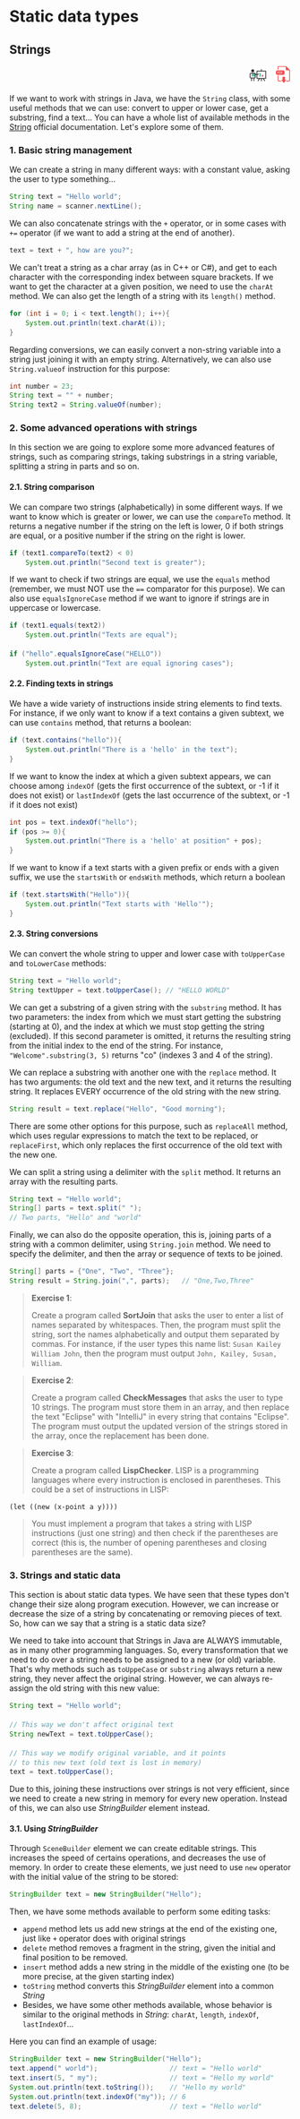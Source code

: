 # Static data types

## Strings

<div style="text-align: right">
<a target="_blank" href="slides/03c.html"><img src="../../img/diapositivas.png" width="32" /></a>&nbsp;&nbsp;
<a target="_blank" href="03c.pdf"><img src="../../img/pdf.png" width="32" /></a>
</div>

If we want to work with strings in Java, we have the `String` class, with some useful methods that we can use: convert to upper or lower case, get a substring, find a text... You can have a whole list of available methods in the [String](https://docs.oracle.com/javase/8/docs/api/java/lang/String.html) official documentation. Let's explore some of them.

### 1. Basic string management

We can create a string in many different ways: with a constant value, asking the user to type something...

```java
String text = "Hello world";
String name = scanner.nextLine();
```

We can also concatenate strings with the `+` operator, or in some cases with `+=` operator (if we want to add a string at the end of another).

```java
text = text + ", how are you?";
```

We can't treat a string as a char array (as in C++ or C#), and get to each character with the corresponding index between square brackets. If we want to get the character at a given position, we need to use the `charAt` method. We can also get the length of a string with its `length()` method.

```java
for (int i = 0; i < text.length(); i++){
    System.out.println(text.charAt(i));
}
```

Regarding conversions, we can easily convert a non-string variable into a string just joining it with an empty string. Alternatively, we can also use `String.valueof` instruction for this purpose:

```java
int number = 23;
String text = "" + number;
String text2 = String.valueOf(number);
```

### 2. Some advanced operations with strings

In this section we are going to explore some more advanced features of strings, such as comparing strings, taking substrings in a string variable, splitting a string in parts and so on.

#### 2.1. String comparison

We can compare two strings (alphabetically) in some different ways. If we want to know which is greater or lower, we can use the `compareTo` method. It returns a negative number if the string on the left is lower, 0 if both strings are equal, or a positive number if the string on the right is lower.

```java
if (text1.compareTo(text2) < 0)
    System.out.println("Second text is greater");
```

If we want to check if two strings are equal, we use the `equals` method (remember, we must NOT use the `==` comparator for this purpose). We can also use `equalsIgnoreCase` method if we want to ignore if strings are in uppercase or lowercase.

```java
if (text1.equals(text2))
    System.out.println("Texts are equal");

if ("hello".equalsIgnoreCase("HELLO"))
    System.out.println("Text are equal ignoring cases");
```

#### 2.2. Finding texts in strings

We have a wide variety of instructions inside string elements to find texts. For instance, if we only want to know if a text contains a given subtext, we can use `contains` method, that returns a boolean:

```java
if (text.contains("hello")){
	System.out.println("There is a 'hello' in the text");
}
```

If we want to know the index at which a given subtext appears, we can choose among `indexOf` (gets the first occurrence of the subtext, or -1 if it does not exist) or `lastIndexOf` (gets the last occurrence of the subtext, or -1 if it does not exist)

```java
int pos = text.indexOf("hello");
if (pos >= 0){
	System.out.println("There is a 'hello' at position" + pos);
}
```

If we want to know if a text starts with a given prefix or ends with a given suffix, we use the `startsWith` or `endsWith` methods, which return a boolean

```java
if (text.startsWith("Hello")){
	System.out.println("Text starts with 'Hello'");
}
```

#### 2.3. String conversions

We can convert the whole string to upper and lower case with `toUpperCase` and `toLowerCase` methods:

```java
String text = "Hello world";
String textUpper = text.toUpperCase(); // "HELLO WORLD"
```

We can get a substring of a given string with the `substring` method. It has two parameters: the index from which we must start getting the substring (starting at 0), and the index at which we must stop getting the string (excluded). If this second parameter is omitted, it returns the resulting string from the initial index to the end of the string. For instance, `"Welcome".substring(3, 5)` returns "co" (indexes 3 and 4 of the string).

We can replace a substring with another one with the `replace` method. It has two arguments: the old text and the new text, and it returns the resulting string. It replaces EVERY occurrence of the old string with the new string.

```java
String result = text.replace("Hello", "Good morning");
```

There are some other options for this purpose, such as `replaceAll` method, which uses regular expressions to match the text to be replaced, or `replaceFirst`, which only replaces the first occurrence of the old text with the new one.

We can split a string using a delimiter with the `split` method. It returns an array with the resulting parts.

```java
String text = "Hello world";
String[] parts = text.split(" "); 
// Two parts, "Hello" and "world"
```

Finally, we can also do the opposite operation, this is, joining parts of a string with a common delimiter, using `String.join` method. We need to specify the delimiter, and then the array or sequence of texts to be joined.

```java
String[] parts = {"One", "Two", "Three"};
String result = String.join(",", parts);   // "One,Two,Three"
```

> **Exercise 1**:
> 
> Create a program called **SortJoin** that asks the user to enter a list of names separated by whitespaces. Then, the program must split the string, sort the names alphabetically and output them separated by commas. For instance, if the user types this name list: `Susan Kailey William John`, then the program must output `John, Kailey, Susan, William`.

> **Exercise 2**:
> 
> Create a program called **CheckMessages** that asks the user to type 10 strings. The program must store them in an array, and then replace the text "Eclipse" with "IntelliJ" in every string that contains "Eclipse". The program must output the updated version of the strings stored in the array, once the replacement has been done.

> **Exercise 3**:
> 
> Create a program called **LispChecker**. LISP is a programming languages where every instruction is enclosed in parentheses. This could be a set of instructions in LISP:

```Lisp
(let ((new (x-point a y))))
```

> You must implement a program that takes a string with LISP instructions (just one string) and then check if the parentheses are correct (this is, the number of opening parentheses and closing parentheses are the same).

### 3. Strings and static data

This section is about static data types. We have seen that these types don't change their size along program execution. However, we can increase or decrease the size of a string by concatenating or removing pieces of text. So, how can we say that a string is a static data size?

We need to take into account that Strings in Java are ALWAYS immutable, as in many other programming languages. So, every transformation that we need to do over a string needs to be assigned to a new (or old) variable. That's why methods such as `toUppeCase` or `substring` always return a new string, they never affect the original string. However, we can always re-assign the old string with this new value:

```java
String text = "Hello world";

// This way we don't affect original text
String newText = text.toUpperCase();

// This way we modify original variable, and it points
// to this new text (old text is lost in memory)
text = text.toUpperCase();
```

Due to this, joining these instructions over strings is not very efficient, since we need to create a new string in memory for every new operation. Instead of this, we can also use *StringBuilder* element instead.

#### 3.1. Using *StringBuilder*

Through `SceneBuilder` element we can create editable strings. This increases the speed of certains operations, and decreases the use of memory. In order to create these elements, we just need to use `new` operator with the initial value of the string to be stored:

```java
StringBuilder text = new StringBuilder("Hello");
```

Then, we have some methods available to perform some editing tasks:

* `append` method lets us add new strings at the end of the existing one, just like `+` operator does with original strings
* `delete` method removes a fragment in the string, given the initial and final position to be removed.
* `insert` method adds a new string in the middle of the existing one (to be more precise, at the given starting index)
* `toString` method converts this *StringBuilder* element into a common *String*
* Besides, we have some other methods available, whose behavior is similar to the original methods in *String*: `charAt`, `length`, `indexOf`, `lastIndexOf`...

Here you can find an example of usage:

```java
StringBuilder text = new StringBuilder("Hello");
text.append(" world");                  // text = "Hello world"
text.insert(5, " my");                  // text = "Hello my world"
System.out.println(text.toString());    // "Hello my world"
System.out.println(text.indexOf("my")); // 6
text.delete(5, 8);                      // text = "Hello world"
```
